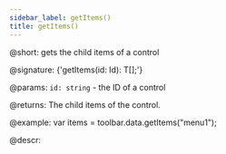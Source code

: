 ```yaml
---
sidebar_label: getItems()
title: getItems()
---          
```


@short: gets the child items of a control

@signature: {'getItems(id: Id): T[];'}

@params:
`id: string` - the ID of a control

@returns:
The child items of the control.

@example:
var items = toolbar.data.getItems("menu1");

@descr:
